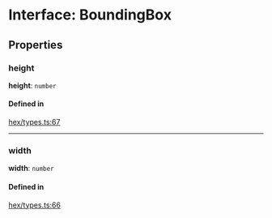 # Interface: BoundingBox

## Properties

### <a id="height" name="height"></a> height

 **height**: `number`

#### Defined in

[hex/types.ts:67](https://github.com/flauwekeul/honeycomb/blob/master/src/hex/types.ts#L67)

___

### <a id="width" name="width"></a> width

 **width**: `number`

#### Defined in

[hex/types.ts:66](https://github.com/flauwekeul/honeycomb/blob/master/src/hex/types.ts#L66)
